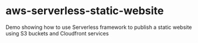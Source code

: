 # aws-serverless-static-website
Demo showing how to use Serverless framework to publish a static website using S3 buckets and Cloudfront services
